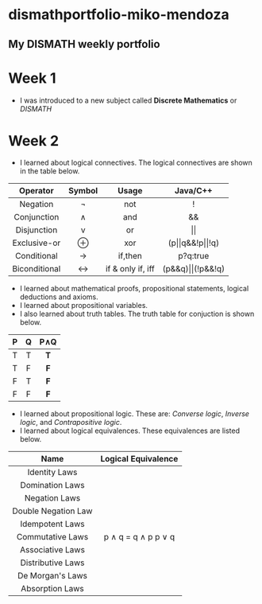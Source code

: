 # dismathportfolio-miko-mendoza

## My DISMATH weekly portfolio 

# **Week 1**
- I was introduced to a new subject called **Discrete Mathematics** or *DISMATH*

# **Week 2**

- I learned about logical connectives. The logical connectives are shown in the table below.

| Operator | Symbol | Usage | Java/C++ |
| :---: | :---: | :---: | :---: |
| Negation | ¬ | not | !
| Conjunction | ∧ | and | &&
| Disjunction | v | or | \|\|
| Exclusive-or | ⊕ | xor | (p\|\|q&&!p\|\|!q)
| Conditional | → | if,then | p?q:true
| Biconditional | ↔ | if & only if, iff | (p&&q)\|\|(!p&&!q)

- I learned about mathematical proofs, propositional statements, logical deductions and axioms.
- I learned about propositional variables.
- I also learned about truth tables. The truth table for conjuction is shown below.

| P | Q | P∧Q |
| :---: | :---: | :---: |
| T | T | **T** |
| T | F | **F** |
| F | T | **F** |
| F | F | **F** |

- I learned about propositional logic. These are: *Converse logic*, *Inverse logic*, and *Contrapositive logic*.
- I learned about logical equivalences. These equivalences are listed below.

| Name | Logical Equivalence |
| :---: | :---: |
| Identity Laws |  |
| Domination Laws |  |
| Negation Laws |  |
| Double Negation Law |  |
| Idempotent Laws |  |
| Commutative Laws | p ∧ q = q ∧ p p ∨ q|
| Associative Laws |  |
| Distributive Laws |  |
| De Morgan's Laws |  |
| Absorption Laws |  |
